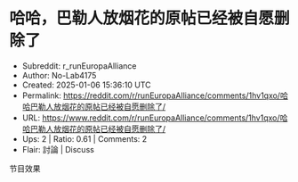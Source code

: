 # 哈哈，巴勒人放烟花的原帖已经被自愿删除了

- Subreddit: r_runEuropaAlliance
- Author: No-Lab4175
- Created: 2025-01-06 15:36:10 UTC
- Permalink: https://reddit.com/r/runEuropaAlliance/comments/1hv1qxo/哈哈巴勒人放烟花的原帖已经被自愿删除了/
- URL: https://www.reddit.com/r/runEuropaAlliance/comments/1hv1qxo/哈哈巴勒人放烟花的原帖已经被自愿删除了/
- Ups: 2 | Ratio: 0.61 | Comments: 2
- Flair: 討論 | Discuss


节目效果

